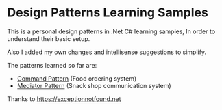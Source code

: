# Design Patterns Learning Samples


This is a personal design patterns in .Net C# learning samples,
In order to understand their basic setup.

Also I added my own changes and intellisense suggestions to simplify.

The patterns learned so far are:

 - [Command Pattern](https://github.com/NFPN/DesignPatterns/tree/main/DesignPatterns/Patterns/CommandPattern) (Food ordering system)
 - [Mediator Pattern](https://github.com/NFPN/DesignPatterns/tree/main/DesignPatterns/Patterns/MediatorPattern) (Snack shop communication system)


 Thanks to https://exceptionnotfound.net
